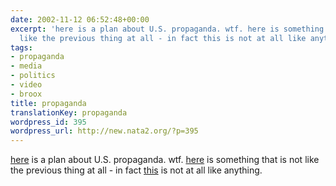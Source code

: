 ```yaml
---
date: 2002-11-12 06:52:48+00:00
excerpt: 'here is a plan about U.S. propaganda. wtf. here is something that is not
  like the previous thing at all - in fact this is not at all like anything. '
tags:
- propaganda
- media
- politics
- video
- broox
title: propaganda
translationKey: propaganda
wordpress_id: 395
wordpress_url: http://new.nata2.org/?p=395
---
```


<a href="http://www.zpub.com/un/chomsky.html">here</a> is a plan about U.S. propaganda. wtf. <a href="http://derek.broox.com/videos/R-pianist.mpg">here</a> is something that is not like the previous thing at all - in fact <a href="http://derek.broox.com/videos/R-pianist.mpg">this</a> is not at all like anything.